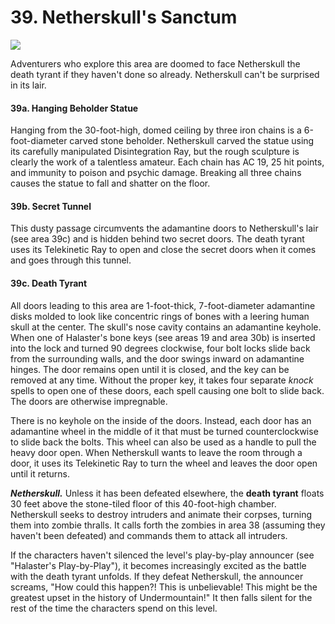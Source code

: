# 39. Netherskull's Sanctum

![](img/adventure/WDMM/050-15-04.webp)

Adventurers who explore this area are doomed to face Netherskull the death tyrant if they haven't done so already. Netherskull can't be surprised in its lair.

#### 39a. Hanging Beholder Statue

Hanging from the 30-foot-high, domed ceiling by three iron chains is a 6-foot-diameter carved stone beholder. Netherskull carved the statue using its carefully manipulated Disintegration Ray, but the rough sculpture is clearly the work of a talentless amateur. Each chain has AC 19, 25 hit points, and immunity to poison and psychic damage. Breaking all three chains causes the statue to fall and shatter on the floor.

#### 39b. Secret Tunnel

This dusty passage circumvents the adamantine doors to Netherskull's lair (see area 39c) and is hidden behind two secret doors. The death tyrant uses its Telekinetic Ray to open and close the secret doors when it comes and goes through this tunnel.

#### 39c. Death Tyrant

All doors leading to this area are 1-foot-thick, 7-foot-diameter adamantine disks molded to look like concentric rings of bones with a leering human skull at the center. The skull's nose cavity contains an adamantine keyhole. When one of Halaster's bone keys (see areas 19 and area 30b) is inserted into the lock and turned 90 degrees clockwise, four bolt locks slide back from the surrounding walls, and the door swings inward on adamantine hinges. The door remains open until it is closed, and the key can be removed at any time. Without the proper key, it takes four separate *knock* spells to open one of these doors, each spell causing one bolt to slide back. The doors are otherwise impregnable.

There is no keyhole on the inside of the doors. Instead, each door has an adamantine wheel in the middle of it that must be turned counterclockwise to slide back the bolts. This wheel can also be used as a handle to pull the heavy door open. When Netherskull wants to leave the room through a door, it uses its Telekinetic Ray to turn the wheel and leaves the door open until it returns.

***Netherskull.*** Unless it has been defeated elsewhere, the **death tyrant** floats 30 feet above the stone-tiled floor of this 40-foot-high chamber. Netherskull seeks to destroy intruders and animate their corpses, turning them into zombie thralls. It calls forth the zombies in area 38 (assuming they haven't been defeated) and commands them to attack all intruders.

If the characters haven't silenced the level's play-by-play announcer (see "Halaster's Play-by-Play"), it becomes increasingly excited as the battle with the death tyrant unfolds. If they defeat Netherskull, the announcer screams, "How could this happen?! This is unbelievable! This might be the greatest upset in the history of Undermountain!" It then falls silent for the rest of the time the characters spend on this level.